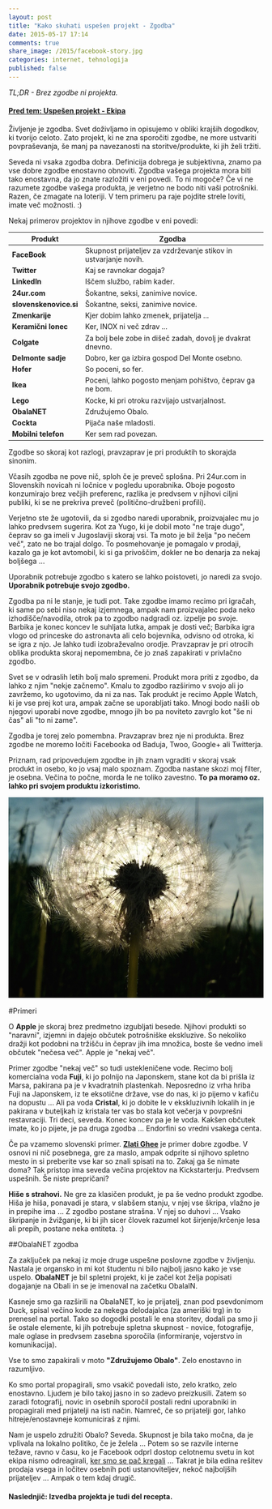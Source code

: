 ```yaml
---
layout: post
title: "Kako skuhati uspešen projekt - Zgodba"
date: 2015-05-17 17:14
comments: true
share_image: /2015/facebook-story.jpg
categories: internet, tehnologija
published: false
---
```


*TL;DR - Brez zgodbe ni projekta.*

#### [Pred tem: Uspešen projekt - Ekipa](/2014/09/09/kako-skuhati-uspesen-projekt-ekipa/)

Življenje je zgodba. Svet doživljamo in opisujemo v obliki krajših dogodkov, ki tvorijo celoto. Zato projekt, ki ne zna sporočiti zgodbe, ne more ustvariti povpraševanja, še manj pa navezanosti na storitve/produkte, ki jih želi tržiti.

Seveda ni vsaka zgodba dobra. Definicija dobrega je subjektivna, znamo pa vse dobre zgodbe enostavno obnoviti. Zgodba vašega projekta mora biti tako enostavna, da jo znate razložiti v eni povedi. To ni mogoče? Če vi ne razumete zgodbe vašega produkta, je verjetno ne bodo niti vaši potrošniki. Razen, če zmagate na loteriji. V tem primeru pa raje pojdite strele loviti, imate več možnosti. :)

Nekaj primerov projektov in njihove zgodbe v eni povedi:

|  Produkt | Zgodba   | 
|---|---|
| **FaceBook** | Skupnost prijateljev za vzdrževanje stikov in ustvarjanje novih. |
| **Twitter** | Kaj se ravnokar dogaja? |
| **LinkedIn** | Iščem službo, rabim kader. |
| **24ur.com** | Šokantne, seksi, zanimive novice. |
| **slovenskenovice.si** | Šokantne, seksi, zanimive novice. |
| **Zmenkarije** | Kjer dobim lahko zmenek, prijatelja ... |
| **Keramični lonec** | Ker, INOX ni več zdrav ... |
| **Colgate** | Za bolj bele zobe in dišeč zadah, dovolj je dvakrat dnevno. |
| **Delmonte sadje** | Dobro, ker ga izbira gospod Del Monte osebno. |
| **Hofer** | So poceni, so fer. |
| **Ikea** | Poceni, lahko pogosto menjam pohištvo, čeprav ga ne bom. |
| **Lego** | Kocke, ki pri otroku razvijajo ustvarjalnost. |
| **ObalaNET** | Združujemo Obalo. |
| **Cockta** | Pijača naše mladosti. |
| **Mobilni telefon** | Ker sem rad povezan. |


Zgodbe so skoraj kot razlogi, pravzaprav je pri produktih to skorajda sinonim.

Včasih zgodba ne pove nič, sploh če je preveč splošna. Pri 24ur.com in Slovenskih novicah ni ločnice v pogledu uporabnika. Oboje pogosto konzumirajo brez večjih preferenc, razlika je predvsem v njihovi ciljni publiki, ki se ne prekriva preveč (politično-družbeni profili).

Verjetno ste že ugotovili, da si zgodbo naredi uporabnik, proizvajalec mu jo lahko predvsem sugerira. Kot za Yugo, ki je dobil moto "ne traje dugo", čeprav so ga imeli v Jugoslaviji skoraj vsi. Ta moto je bil želja "po nečem več", zato ne bo trajal dolgo. To posmehovanje je pomagalo v prodaji, kazalo ga je kot avtomobil, ki si ga privoščim, dokler ne bo denarja za nekaj boljšega ...

Uporabnik potrebuje zgodbo s katero se lahko poistoveti, jo naredi za svojo. **Uporabnik potrebuje svojo zgodbo.**

Zgodba pa ni le stanje, je tudi pot. Take zgodbe imamo recimo pri igračah, ki same po sebi niso nekaj izjemnega, ampak nam proizvajalec poda neko izhodišče/navodila, otrok pa to zgodbo nadgradi oz. izpelje po svoje. Barbika je konec koncev le suhljata lutka, ampak je dosti več; Barbika igra vlogo od princeske do astronavta ali celo bojevnika, odvisno od otroka, ki se igra z njo. Je lahko tudi izobraževalno orodje. Pravzaprav je pri otrocih oblika produkta skoraj nepomembna, če jo znaš zapakirati v privlačno zgodbo. 
 
Svet se v odraslih letih bolj malo spremeni. Produkt mora priti z zgodbo, da lahko z njim "nekje začnemo". Kmalu to zgodbo razširimo v svojo ali jo zavržemo, ko ugotovimo, da ni za nas. Tak produkt je recimo Apple Watch, ki je vse prej kot ura, ampak začne se uporabljati tako. Mnogi bodo našli ob njegovi uporabi nove zgodbe, mnogo jih bo pa noviteto zavrglo kot "še ni čas" ali "to ni zame".

Zgodba je torej zelo pomembna. Pravzaprav brez nje ni produkta. Brez zgodbe ne moremo ločiti Facebooka od Baduja, Twoo, Google+ ali Twitterja.

Priznam, rad pripovedujem zgodbe in jih znam vgraditi v skoraj vsak produkt in osebo, ko jo vsaj malo spoznam. Zgodba nastane skozi moj filter, je osebna. Večina to počne, morda le ne toliko zavestno. **To pa moramo oz. lahko pri svojem produktu izkoristimo.**

![Ne glej v sonce brez lučke](/images/2015/zgodba-lucka.jpg)


#Primeri

O **Apple** je skoraj brez predmetno izgubljati besede. Njihovi produkti so "naravni", izjemni in dajejo občutek potrošniške ekskluzive. So nekoliko dražji kot podobni na tržišču in čeprav jih ima množica, boste še vedno imeli občutek "nečesa več". Apple je "nekaj več".

Primer zgodbe "nekaj več" so tudi ustekleničene vode. Recimo bolj komercialna voda **Fuji**, ki jo polnijo na Japonskem, stane kot da bi prišla iz Marsa, pakirana pa je v kvadratnih plastenkah. Neposredno iz vrha hriba Fuji na Japonskem, iz te eksotične države, vse do nas, ki jo pijemo v kafiču na dopustu ...  Ali pa voda **Cristal**, ki jo dobite le v ekskluzivnih lokalih in je pakirana v buteljkah iz kristala ter vas bo stala kot večerja v povprešni restavraciji. Tri deci, seveda. Konec koncev pa je le voda. Kakšen občutek imate, ko jo pijete, je pa druga zgodba ... Endorfini so vredni vsakega centa.

Če pa vzamemo slovenski primer. [**Zlati Ghee**](http://zlati-ghee.si/) je primer dobre zgodbe. V osnovi ni nič posebnega, gre za maslo, ampak odprite si njihovo spletno mesto in si preberite vse kar so znali spisati na to. Zakaj ga še nimate doma? Tak pristop ima seveda večina projektov na Kickstarterju. Predvsem uspešnih. Še niste prepričani? 

**Hiše s strahovi.** Ne gre za klasičen produkt, je pa še vedno produkt zgodbe. Hiša je hiša, ponavadi je stara, v slabšem stanju, v njej vse škripa, vlažno je in prepihe ima ... Z zgodbo postane strašna. V njej so duhovi ... Vsako škripanje in žvižganje, ki bi jih sicer človek razumel kot širjenje/krčenje lesa ali prepih, postane neka entiteta. :)

##ObalaNET zgodba

Za zaključek pa nekaj iz moje druge uspešne poslovne zgodbe v življenju. Nastala je organsko in mi kot študentu ni bilo najbolj jasno kako je vse uspelo. **ObalaNET** je bil spletni projekt, ki je začel kot želja popisati dogajanje na Obali in se je imenoval na začetku ObalaIN. 

Kasneje smo ga razširili na ObalaNET, ko je prijatelj, znan pod psevdonimom Duck, spisal večino kode za nekega delodajalca (za ameriški trg) in to prenesel na portal. Tako so dogodki postali le ena storitev, dodali pa smo ji še ostale elemente, ki jih potrebuje spletna skupnost - novice, fotografije, male oglase in predvsem zasebna sporočila (informiranje, vojerstvo in komunikacija).

Vse to smo zapakirali v moto **"Združujemo Obalo"**. Zelo enostavno in razumljivo. 

Ko smo portal propagirali, smo vsakič povedali isto, zelo kratko, zelo enostavno. Ljudem je bilo takoj jasno in so zadevo preizkusili. Zatem so zaradi fotografij, novic in osebnih sporočil postali redni uporabniki in propagirali med prijatelji na isti način. Namreč, če so prijatelji gor, lahko hitreje/enostavneje komuniciraš z njimi. 

Nam je uspelo združiti Obalo? Seveda. Skupnost je bila tako močna, da je vplivala na lokalno politiko, če je želela ... Potem so se razvile interne težave, ravno v času, ko je Facebook odprl dostop celotnemu svetu in kot ekipa nismo odreagirali, [ker smo se pač kregali](/2014/09/30/kako-skuhati-uspesen-projekt-ekipa/) ... Takrat je bila edina rešitev prodaja vsega in ločitev osebnih poti ustanoviteljev, nekoč najboljših prijateljev ... Ampak o tem kdaj drugič.

#### Naslednjič: Izvedba projekta je tudi del recepta.


